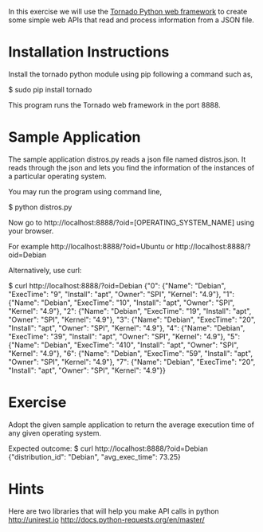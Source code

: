 In this exercise we will use the [Tornado Python web framework](http://www.tornadoweb.org/en/stable/) to create some simple web APIs that read and process information from a JSON file.


# Installation Instructions

Install the tornado python module using pip following a command such as,

$ sudo pip install tornado

This program runs the Tornado web framework in the port 8888. 


# Sample Application

The sample application distros.py reads a json file named distros.json. It reads through the json and lets you find the information of the instances of a particular operating system.

You may run the program using command line,

$ python distros.py

Now go to http://localhost:8888/?oid=[OPERATING_SYSTEM_NAME] using your browser.

For example 
http://localhost:8888/?oid=Ubuntu
or
http://localhost:8888/?oid=Debian

Alternatively, use curl:

$ curl http://localhost:8888/?oid=Debian
{"0": {"Name": "Debian", "ExecTime": "9", "Install": "apt", "Owner": "SPI", "Kernel": "4.9"}, "1": {"Name": "Debian", "ExecTime": "10", "Install": "apt", "Owner": "SPI", "Kernel": "4.9"}, "2": {"Name": "Debian", "ExecTime": "19", "Install": "apt", "Owner": "SPI", "Kernel": "4.9"}, "3": {"Name": "Debian", "ExecTime": "20", "Install": "apt", "Owner": "SPI", "Kernel": "4.9"}, "4": {"Name": "Debian", "ExecTime": "39", "Install": "apt", "Owner": "SPI", "Kernel": "4.9"}, "5": {"Name": "Debian", "ExecTime": "410", "Install": "apt", "Owner": "SPI", "Kernel": "4.9"}, "6": {"Name": "Debian", "ExecTime": "59", "Install": "apt", "Owner": "SPI", "Kernel": "4.9"}, "7": {"Name": "Debian", "ExecTime": "20", "Install": "apt", "Owner": "SPI", "Kernel": "4.9"}}


# Exercise

Adopt the given sample application to return the average execution time of any given operating system.

Expected outcome:
$ curl http://localhost:8888/?oid=Debian
{"distribution_id": "Debian", "avg_exec_time": 73.25}

# Hints
Here are two libraries that will help you make API calls in python
http://unirest.io
http://docs.python-requests.org/en/master/
